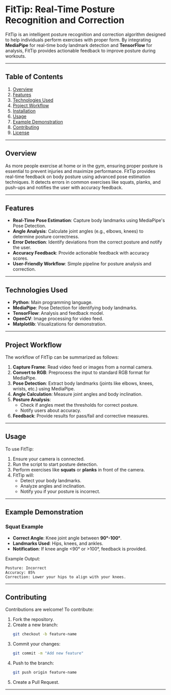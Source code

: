 ﻿# FitTip: Real-Time Posture Recognition and Correction

FitTip is an intelligent posture recognition and correction algorithm designed to help individuals perform exercises with proper form. By integrating **MediaPipe** for real-time body landmark detection and **TensorFlow** for analysis, FitTip provides actionable feedback to improve posture during workouts.

---

## Table of Contents
1. [Overview](#overview)
2. [Features](#features)
3. [Technologies Used](#technologies-used)
4. [Project Workflow](#project-workflow)
5. [Installation](#installation)
6. [Usage](#usage)
7. [Example Demonstration](#example-demonstration)
8. [Contributing](#contributing)
9. [License](#license)

---

## Overview
As more people exercise at home or in the gym, ensuring proper posture is essential to prevent injuries and maximize performance. FitTip provides real-time feedback on body posture using advanced pose estimation techniques. It detects errors in common exercises like squats, planks, and push-ups and notifies the user with accuracy feedback.

---

## Features
- **Real-Time Pose Estimation**: Capture body landmarks using MediaPipe's Pose Detection.
- **Angle Analysis**: Calculate joint angles (e.g., elbows, knees) to determine posture correctness.
- **Error Detection**: Identify deviations from the correct posture and notify the user.
- **Accuracy Feedback**: Provide actionable feedback with accuracy scores.
- **User-Friendly Workflow**: Simple pipeline for posture analysis and correction.

---

## Technologies Used
- **Python**: Main programming language.
- **MediaPipe**: Pose Detection for identifying body landmarks.
- **TensorFlow**: Analysis and feedback model.
- **OpenCV**: Image processing for video feed.
- **Matplotlib**: Visualizations for demonstration.

---

## Project Workflow
The workflow of FitTip can be summarized as follows:

1. **Capture Frame**: Read video feed or images from a normal camera.
2. **Convert to RGB**: Preprocess the input to standard RGB format for MediaPipe.
3. **Pose Detection**: Extract body landmarks (joints like elbows, knees, wrists, etc.) using MediaPipe.
4. **Angle Calculation**: Measure joint angles and body inclination.
5. **Posture Analysis**:
   - Check if angles meet the thresholds for correct posture.
   - Notify users about accuracy.
6. **Feedback**: Provide results for pass/fail and corrective measures.

---

## Usage
To use FitTip:
1. Ensure your camera is connected.
2. Run the script to start posture detection.
3. Perform exercises like **squats** or **planks** in front of the camera.
4. FitTip will:
   - Detect your body landmarks.
   - Analyze angles and inclination.
   - Notify you if your posture is incorrect.

---

## Example Demonstration
### Squat Example
- **Correct Angle**: Knee joint angle between **90°-100°**.
- **Landmarks Used**: Hips, knees, and ankles.
- **Notification**: If knee angle <90° or >100°, feedback is provided.

Example Output:
```
Posture: Incorrect
Accuracy: 85%
Correction: Lower your hips to align with your knees.
```

---

## Contributing
Contributions are welcome! To contribute:
1. Fork the repository.
2. Create a new branch:
   ```bash
   git checkout -b feature-name
   ```
3. Commit your changes:
   ```bash
   git commit -m "Add new feature"
   ```
4. Push to the branch:
   ```bash
   git push origin feature-name
   ```
5. Create a Pull Request.

---
